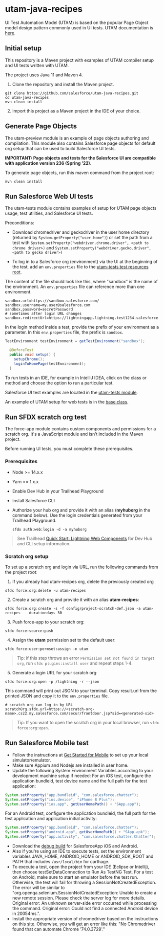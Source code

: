 # utam-java-recipes

UI Test Automation Model (UTAM) is based on the popular Page Object model design pattern commonly used in UI tests. UTAM documentation is [here](https://utam.dev/).

## Initial setup

This repository is a Maven project with examples of UTAM compiler setup and UI tests written with UTAM.

The project uses Java 11 and Maven 4.

1. Clone the repository and install the Maven project.

```shell script
git clone https://github.com/salesforce/utam-java-recipes.git
cd utam-java-recipes
mvn clean install
```

2. Import this project as a Maven project in the IDE of your choice.

## Generate Page Objects

The utam-preview module is an example of page objects authoring and compilation. This module also contains Salesforce page objects for default org setup that can be used to build Salesforce UI tests.

__IMPORTANT: Page objects and tests for the Salesforce UI are compatible with application version 236 (Spring '22)__.

To generate page objects, run this maven command from the project root:
```shell script
mvn clean install
```

## Run Salesforce Web UI tests

The utam-tests module contains examples of setup for UTAM page objects usage, test utilities, and Salesforce UI tests.

Preconditions:

- Download chromedriver and geckodriver in the user home directory (returned by `System.getProperty("user.home")`) 
or set the path from a test with `System.setProperty("webdriver.chrome.driver", <path to chrome driver>)` and `System.setProperty("webdriver.gecko.driver", <path to gecko driver>)`

- To log in to a Salesforce org (environment) via the UI at the beginning of the test, add an `env.properties` file to the [utam-tests test resources root](https://github.com/salesforce/utam-java-recipes/tree/main/utam-tests/src/test/resources).

The content of the file should look like this, where "sandbox" is the name of the environment. An `env.properties` file can reference more than one environment.

```properties
sandbox.url=https://sandbox.salesforce.com/
sandbox.username=my.user@salesforce.com
sandbox.password=secretPassword
# sometimes after login URL changes
sandbox.redirectUrl=https://lightningapp.lightning.test1234.salesforce.com/
```

In the login method inside a test, provide the prefix of your environment as a parameter. In this `env.properties` file, the prefix is `sandbox`.

```java
TestEnvironment testEnvironment = getTestEnvironment("sandbox");

  @BeforeTest
  public void setup() {
    setupChrome();
    loginToHomePage(testEnvironment);
  }
```

To run tests in an IDE, for example in IntelliJ IDEA, click on the class or method and choose the option to run a particular test.

Salesforce UI test examples are located in the [utam-tests module](https://github.com/salesforce/utam-java-recipes/tree/main/utam-tests/src/test/java/utam/examples/salesforce/web).

An example of UTAM setup for web tests is in the [base class](https://github.com/salesforce/utam-java-recipes/blob/main/utam-tests/src/test/java/utam/base/UtamWebTestBase.java).

## Run SFDX scratch org test

The force-app module contains custom components and permissions for a scratch org. 
It's a JavaScript module and isn't included in the Maven project.

Before running UI tests, you must complete these prerequisites.

### Prerequisites

- Node >= 14.x.x
- Yarn >= 1.x.x
- Enable Dev Hub in your Trailhead Playground
- Install Salesforce CLI
- Authorize your hub org and provide it with an alias (**myhuborg** in the command below). 
  Use the login credentials generated from your Trailhead Playground.

  ```shell script
  sfdx auth:web:login -d -a myhuborg
  ```

> See Trailhead 
> [Quick Start: Lightning Web Components](https://trailhead.salesforce.com/content/learn/projects/quick-start-lightning-web-components/)
> for Dev Hub and CLI setup information. 

### Scratch org setup

To set up a scratch org and login via URL, run the following commands from the project root:

1. If you already had utam-recipes org, delete the previously created org 
```shell script
sfdx force:org:delete -u utam-recipes
```
2. Create a scratch org and provide it with an alias **utam-recipes**:
 ```shell script
sfdx force:org:create -s -f config/project-scratch-def.json -a utam-recipes  --durationdays 30
```
3. Push force-app to your scratch org:
```shell script
sfdx force:source:push
```
4. Assign the **utam** permission set to the default user:
```shell script
sfdx force:user:permset:assign -n utam
```
> Tip: if this step throws an error `Permission set not found in target org`, run `sfdx plugins:install user` and repeat steps 1-4.

5. Generate a login URL for your scratch org:
```shell script
sfdx force:org:open -p /lightning -r --json
```
This command will print out JSON to your terminal. Copy result.url from the printed JSON and copy it to the `env.properties` file.  
```properties
# scratch org can log in by URL
scratchOrg.sfdx.url=https://<scratch-org-name>.cs22.my.salesforce.com/secur/frontdoor.jsp?sid=<generated-sid>
```
> Tip: If you want to open the scratch org in your local browser, run `sfdx force:org:open`.

## Run Salesforce Mobile test

- Follow the instructions at [Get Started for Mobile](https://utam.dev/guide/get_started_utam#get-started-for-mobile) to set up your local simulator/emulator.
- Make sure Appium and Nodejs are installed in user home.
- Update the following System Environment Variables according to your development machine setup if needed:
For an iOS test, configure the application bundleid, test device name and the full path for the test application:

```java
System.setProperty("app.bundleid", "com.salesforce.chatter");
System.setProperty("ios.device", "iPhone 8 Plus");
System.setProperty("ios.app", getUserHomePath() + "SApp.app");
```

For an Android test, configure the application bundleid, the full path for the test application and application initial activity:

```java
System.setProperty("app.bundleid", "com.salesforce.chatter");
System.setProperty("android.app", getUserHomePath() + "SApp.apk");
System.setProperty("app.activity", "com.salesforce.chatter.Chatter");
```

- Download the [debug build](https://developer.salesforce.com/tools/mobile-debugging) for SalesforceApp iOS and Android.
- Also if you're using an IDE to execute tests, set the environment variables JAVA_HOME, ANDROID_HOME or ANDROID_SDK_ROOT and PATH that includes `/usr/local/bin` for carthage.
- To execute a test, open the project from your IDE (Eclipse or Intellij), then choose testSetDataConnection to Run As TestNG Test. For a test on Android, make sure to start an emulator before the test run. Otherwise, the test will fail for throwing a SessionNotCreatedException. The error will be similar to "org.openqa.selenium.SessionNotCreatedException: Unable to create a new remote session. Please check the server log for more details. Original error: An unknown server-side error occurred while processing the command. Original error: Could not find a connected Android device in 20054ms.".
- Install the appropriate version of chromedriver based on the instructions on this [site](https://github.com/appium/appium/blob/master/docs/en/writing-running-appium/web/chromedriver.md). Otherwise, you will get an error like this: "No Chromedriver found that can automate Chrome '74.0.3729'."